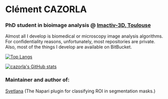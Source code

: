 <h1>Clément CAZORLA</h1>
<h3>PhD student in bioimage analysis @ <a href="https://www.imactiv-3d.com/">Imactiv-3D, Toulouse</a></h3>

Almost all I develop is biomedical or microscopy image analysis algorithms. For confidentiality reasons, unfortunately, most repositories are private. Also, most of the things I develop are available on BitBucket.

[![Top Langs](https://github-readme-stats.vercel.app/api/top-langs/?username=koopa31&layout=compact)](https://github.com/anuraghazra/github-readme-stats)

[![cazorla's GitHub stats](https://github-readme-stats.vercel.app/api?username=koopa31&show_icons=true)](https://github.com/anuraghazra/github-readme-stats)

<h3>Maintainer and author of:</h3>

[Svetlana](https://www.napari-hub.org/plugins/napari-svetlana) (The Napari plugin for classifying ROI in segmentation masks.)
